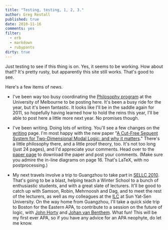 ```yaml
---
title: "Testing, testing, 1, 2, 3."
author: Greg Restall
published: true
date: 2010-11-16 
comments: yes
filter:
  - erb
  - markdown
  - rubypants
dirty: true
---
```

Just testing to see if this thing is on.  Yes, it seems to be working.  How about that!? It's pretty rusty, but apparently this site still works. That's good to see.

<!--more-->

Here's a few items of news.

* I've been way too busy coordinating the [Philosophy program](http://www.philosophy.unimelb.edu.au/) at the University of Melbourne to be posting here. It's been a busy ride for the year, but it's been fantastic. It looks like I'll be in the saddle again for 2011, so hopefully having learned how to hold the reins this year, I'll be able to post here a little more next year.  No promises though.

* I've been writing. Doing lots of writing.  You'll see a few changes on the [writing](http://consequently.org/writing) page. I'm most happy with the new paper "[A Cut-Free Sequent System for Two-Dimensional Modal Logic: and why it matters](http://consequently.org/writing/cfss2dml/)." There's a little philosophy there, and a little proof theory, too. It's not too long (just 24 pages), and I'd appreciate your comments. Head over to the [paper page](http://consequently.org/writing/cfss2dml/) to download the paper and post your comments.  (Make sure you admire the in-line diagrams on page 16. That's LaTeX, with no postprocessing.)

* My next travels involve a trip to Guangzhou to take part in [SELLC 2010](http://www.math.helsinki.fi/logic/sellc-2010/). That's going to be a blast, helping teach a Winter School to a bunch of enthusiastic students, and with a great slate of lecturers. It'll be good to catch up with Samson, Robin, Mehrnoosh and Dag, and to meet the rest of the lecturers, as well as my colleagues at the [ILC](http://logic.sysu.edu.cn/english/Index.asp) at Sun Yat-Sen University.  On the way home from Guangzhou, I'll take a quick side trip to Boston for the Eastern APA, to contribute to a session on the future of logic, with [John Horty](http://www.umiacs.umd.edu/~horty/) and [Johan van Benthem](http://staff.science.uva.nl/~johan/).  What fun!  This will be my first ever APA, so if you have any advice for an APA neophyte, do let me know.